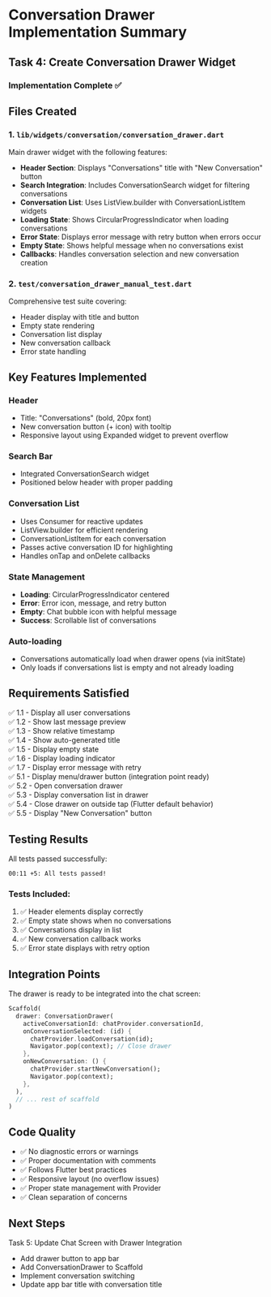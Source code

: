 # Conversation Drawer Implementation Summary

## Task 4: Create Conversation Drawer Widget

### Implementation Complete ✅

## Files Created

### 1. `lib/widgets/conversation/conversation_drawer.dart`
Main drawer widget with the following features:
- **Header Section**: Displays "Conversations" title with "New Conversation" button
- **Search Integration**: Includes ConversationSearch widget for filtering conversations
- **Conversation List**: Uses ListView.builder with ConversationListItem widgets
- **Loading State**: Shows CircularProgressIndicator when loading conversations
- **Error State**: Displays error message with retry button when errors occur
- **Empty State**: Shows helpful message when no conversations exist
- **Callbacks**: Handles conversation selection and new conversation creation

### 2. `test/conversation_drawer_manual_test.dart`
Comprehensive test suite covering:
- Header display with title and button
- Empty state rendering
- Conversation list display
- New conversation callback
- Error state handling

## Key Features Implemented

### Header
- Title: "Conversations" (bold, 20px font)
- New conversation button (+ icon) with tooltip
- Responsive layout using Expanded widget to prevent overflow

### Search Bar
- Integrated ConversationSearch widget
- Positioned below header with proper padding

### Conversation List
- Uses Consumer<ConversationProvider> for reactive updates
- ListView.builder for efficient rendering
- ConversationListItem for each conversation
- Passes active conversation ID for highlighting
- Handles onTap and onDelete callbacks

### State Management
- **Loading**: CircularProgressIndicator centered
- **Error**: Error icon, message, and retry button
- **Empty**: Chat bubble icon with helpful message
- **Success**: Scrollable list of conversations

### Auto-loading
- Conversations automatically load when drawer opens (via initState)
- Only loads if conversations list is empty and not already loading

## Requirements Satisfied

✅ 1.1 - Display all user conversations  
✅ 1.2 - Show last message preview  
✅ 1.3 - Show relative timestamp  
✅ 1.4 - Show auto-generated title  
✅ 1.5 - Display empty state  
✅ 1.6 - Display loading indicator  
✅ 1.7 - Display error message with retry  
✅ 5.1 - Display menu/drawer button (integration point ready)  
✅ 5.2 - Open conversation drawer  
✅ 5.3 - Display conversation list in drawer  
✅ 5.4 - Close drawer on outside tap (Flutter default behavior)  
✅ 5.5 - Display "New Conversation" button  

## Testing Results

All tests passed successfully:
```
00:11 +5: All tests passed!
```

### Tests Included:
1. ✅ Header elements display correctly
2. ✅ Empty state shows when no conversations
3. ✅ Conversations display in list
4. ✅ New conversation callback works
5. ✅ Error state displays with retry option

## Integration Points

The drawer is ready to be integrated into the chat screen:

```dart
Scaffold(
  drawer: ConversationDrawer(
    activeConversationId: chatProvider.conversationId,
    onConversationSelected: (id) {
      chatProvider.loadConversation(id);
      Navigator.pop(context); // Close drawer
    },
    onNewConversation: () {
      chatProvider.startNewConversation();
      Navigator.pop(context);
    },
  ),
  // ... rest of scaffold
)
```

## Code Quality

- ✅ No diagnostic errors or warnings
- ✅ Proper documentation with comments
- ✅ Follows Flutter best practices
- ✅ Responsive layout (no overflow issues)
- ✅ Proper state management with Provider
- ✅ Clean separation of concerns

## Next Steps

Task 5: Update Chat Screen with Drawer Integration
- Add drawer button to app bar
- Add ConversationDrawer to Scaffold
- Implement conversation switching
- Update app bar title with conversation title
